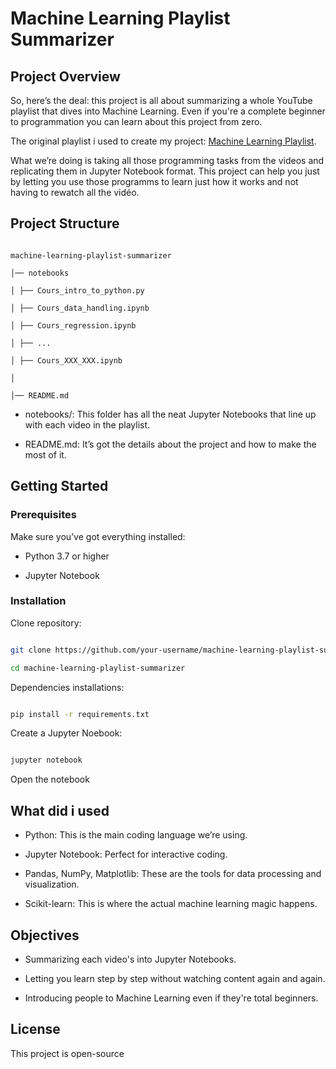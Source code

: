 # Machine Learning Playlist Summarizer



## Project Overview

So, here’s the deal: this project is all about summarizing a whole YouTube playlist that dives into Machine Learning. Even if you're a complete beginner to programmation you can learn about this project from zero. 



The original playlist i used to create my project: [Machine Learning Playlist](https://youtube.com/playlist?list=PLO_fdPEVlfKqMDNmCFzQISI2H_nJcEDJq&si=wZDqCQoAyo7f8qpP).



What we’re doing is taking all those programming tasks from the videos and replicating them in Jupyter Notebook format. This project can help you just by letting you use those programms to learn just how it works and not having to rewatch all the vidéo.



## Project Structure

```

machine-learning-playlist-summarizer

│── notebooks

│ ├── Cours_intro_to_python.py

│ ├── Cours_data_handling.ipynb

│ ├── Cours_regression.ipynb

│ ├── ...

│ ├── Cours_XXX_XXX.ipynb

│

│── README.md

```

- notebooks/: This folder has all the neat Jupyter Notebooks that line up with each video in the playlist.

- README.md: It’s got the details about the project and how to make the most of it.



## Getting Started

### Prerequisites

Make sure you’ve got everything installed:

- Python 3.7 or higher

- Jupyter Notebook



### Installation

Clone repository:

```sh

git clone https://github.com/your-username/machine-learning-playlist-summarizer.git

cd machine-learning-playlist-summarizer

```

Dependencies installations:

```sh

pip install -r requirements.txt

```

Create a Jupyter Noebook:

```sh

jupyter notebook

```

Open the notebook 



## What did i used

- Python: This is the main coding language we’re using.

- Jupyter Notebook: Perfect for interactive coding.

- Pandas, NumPy, Matplotlib: These are the tools for data processing and visualization.

- Scikit-learn: This is where the actual machine learning magic happens.



## Objectives 

- Summarizing each video's into Jupyter Notebooks.

- Letting you learn step by step without watching content again and again.

- Introducing people to Machine Learning even if they're total beginners.



## License

This project is open-source
